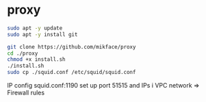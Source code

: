 # proxy
```bash
sudo apt -y update
sudo apt -y install git

git clone https://github.com/mikface/proxy
cd ./proxy
chmod +x install.sh
./install.sh
sudo cp ./squid.conf /etc/squid/squid.conf
```

IP config squid.conf:1190
set up port 51515 and IPs i VPC network => Firewall rules
